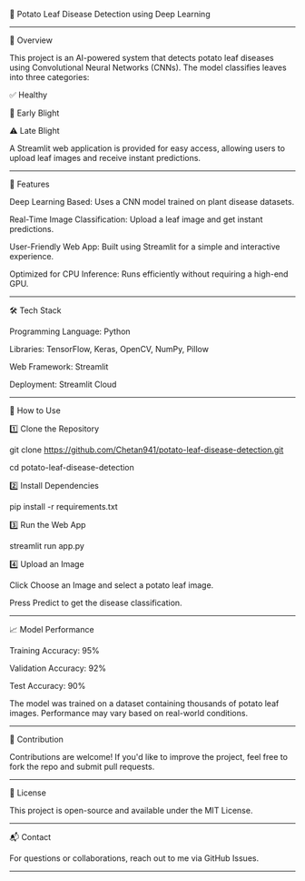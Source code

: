 🌱 Potato Leaf Disease Detection using Deep Learning
________________________________________________________

📌 Overview

This project is an AI-powered system that detects potato leaf diseases using Convolutional Neural Networks (CNNs). The model classifies leaves into three categories:

✅ Healthy

🛑 Early Blight

⚠️ Late Blight

A Streamlit web application is provided for easy access, allowing users to upload leaf images and receive instant predictions.
________________________________________________________
🚀 Features

Deep Learning Based: Uses a CNN model trained on plant disease datasets.

Real-Time Image Classification: Upload a leaf image and get instant predictions.

User-Friendly Web App: Built using Streamlit for a simple and interactive experience.

Optimized for CPU Inference: Runs efficiently without requiring a high-end GPU.
________________________________________________________
🛠️ Tech Stack

Programming Language: Python

Libraries: TensorFlow, Keras, OpenCV, NumPy, Pillow

Web Framework: Streamlit

Deployment: Streamlit Cloud
________________________________________________________
🎯 How to Use

1️⃣ Clone the Repository

git clone https://github.com/Chetan941/potato-leaf-disease-detection.git

cd potato-leaf-disease-detection

2️⃣ Install Dependencies

pip install -r requirements.txt

3️⃣ Run the Web App

streamlit run app.py

4️⃣ Upload an Image

Click Choose an Image and select a potato leaf image.

Press Predict to get the disease classification.
________________________________________________________
📈 Model Performance

Training Accuracy: 95%

Validation Accuracy: 92%

Test Accuracy: 90%

The model was trained on a dataset containing thousands of potato leaf images. Performance may vary based on real-world conditions.
________________________________________________________
🤝 Contribution

Contributions are welcome! If you'd like to improve the project, feel free to fork the repo and submit pull requests.
________________________________________________________
📄 License

This project is open-source and available under the MIT License.
________________________________________________________
📬 Contact

For questions or collaborations, reach out to me via GitHub Issues.
________________________________________________________
